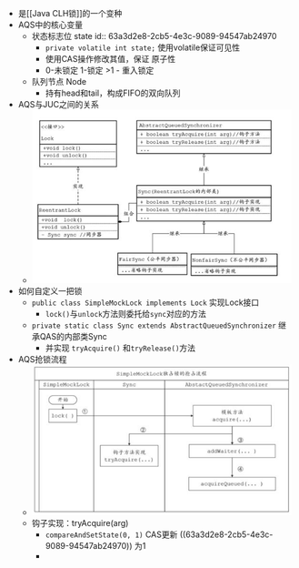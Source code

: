 - 是[[Java CLH锁]]的一个变种
- AQS中的核心变量
	- 状态标志位 state
	  id:: 63a3d2e8-2cb5-4e3c-9089-94547ab24970
		- `private volatile int state;` 使用volatile保证可见性
		- 使用CAS操作修改其值，保证 原子性
		- 0-未锁定 1-锁定 >1 - 重入锁定
	- 队列节点 Node
		- 持有head和tail，构成FIFO的双向队列
- AQS与JUC之间的关系
	- ![image.png](../assets/image_1672020273260_0.png)
- 如何自定义一把锁
	- `public class SimpleMockLock implements Lock` 实现Lock接口
		- `lock()`与`unlock`方法则委托给`sync`对应的方法
	- `private static class Sync extends AbstractQueuedSynchronizer` 继承QAS的内部类Sync
		- 并实现 `tryAcquire()` 和`tryRelease()`方法
- AQS抢锁流程
	- ![image.png](../assets/image_1672022433477_0.png)
	- 钩子实现：tryAcquire(arg)
		- `compareAndSetState(0, 1)` CAS更新 ((63a3d2e8-2cb5-4e3c-9089-94547ab24970)) 为1
		-
